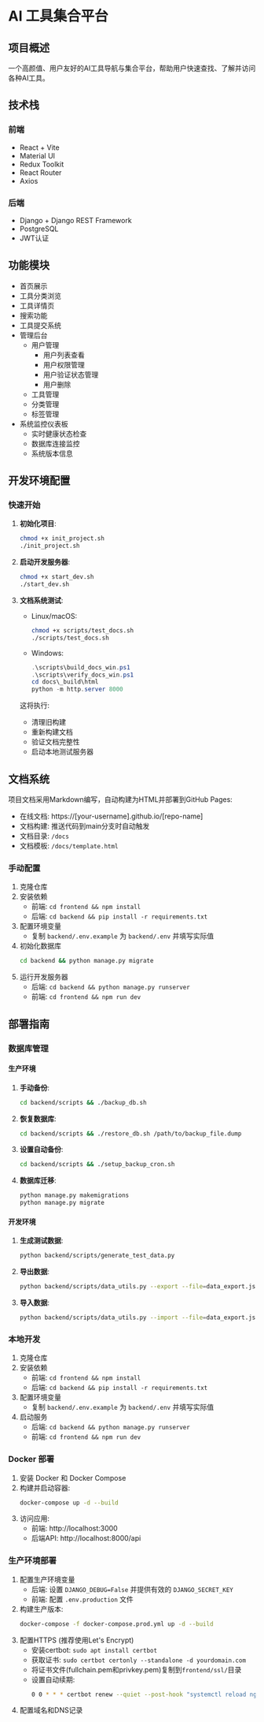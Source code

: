 
# AI 工具集合平台

## 项目概述
一个高颜值、用户友好的AI工具导航与集合平台，帮助用户快速查找、了解并访问各种AI工具。

## 技术栈
### 前端
- React + Vite
- Material UI
- Redux Toolkit
- React Router
- Axios

### 后端
- Django + Django REST Framework
- PostgreSQL
- JWT认证

## 功能模块
- 首页展示
- 工具分类浏览
- 工具详情页
- 搜索功能
- 工具提交系统
- 管理后台
  - 用户管理
    - 用户列表查看
    - 用户权限管理
    - 用户验证状态管理
    - 用户删除
  - 工具管理
  - 分类管理
  - 标签管理
- 系统监控仪表板
  - 实时健康状态检查
  - 数据库连接监控
  - 系统版本信息

## 开发环境配置

### 快速开始
1. **初始化项目**:
   ```bash
   chmod +x init_project.sh
   ./init_project.sh
   ```

2. **启动开发服务器**:
   ```bash
   chmod +x start_dev.sh
   ./start_dev.sh
   ```

3. **文档系统测试**:
   - Linux/macOS:
     ```bash
     chmod +x scripts/test_docs.sh
     ./scripts/test_docs.sh
     ```
   - Windows:
     ```powershell
     .\scripts\build_docs_win.ps1
     .\scripts\verify_docs_win.ps1
     cd docs\_build\html
     python -m http.server 8000
     ```
   这将执行:
   - 清理旧构建
   - 重新构建文档
   - 验证文档完整性
   - 启动本地测试服务器

## 文档系统
项目文档采用Markdown编写，自动构建为HTML并部署到GitHub Pages:
- 在线文档: https://[your-username].github.io/[repo-name]
- 文档构建: 推送代码到main分支时自动触发
- 文档目录: `/docs`
- 文档模板: `/docs/template.html`

### 手动配置
1. 克隆仓库
2. 安装依赖
   - 前端: `cd frontend && npm install`
   - 后端: `cd backend && pip install -r requirements.txt`
3. 配置环境变量
   - 复制 `backend/.env.example` 为 `backend/.env` 并填写实际值
4. 初始化数据库
   ```bash
   cd backend && python manage.py migrate
   ```
5. 运行开发服务器
   - 后端: `cd backend && python manage.py runserver`
   - 前端: `cd frontend && npm run dev`

## 部署指南

### 数据库管理

#### 生产环境
1. **手动备份**:
   ```bash
   cd backend/scripts && ./backup_db.sh
   ```

2. **恢复数据库**:
   ```bash
   cd backend/scripts && ./restore_db.sh /path/to/backup_file.dump
   ```

3. **设置自动备份**:
   ```bash
   cd backend/scripts && ./setup_backup_cron.sh
   ```

4. **数据库迁移**:
   ```bash
   python manage.py makemigrations
   python manage.py migrate
   ```

#### 开发环境
1. **生成测试数据**:
   ```bash
   python backend/scripts/generate_test_data.py
   ```

2. **导出数据**:
   ```bash
   python backend/scripts/data_utils.py --export --file=data_export.json
   ```

3. **导入数据**:
   ```bash
   python backend/scripts/data_utils.py --import --file=data_export.json
   ```

### 本地开发
1. 克隆仓库
2. 安装依赖
   - 前端: `cd frontend && npm install`
   - 后端: `cd backend && pip install -r requirements.txt`
3. 配置环境变量
   - 复制 `backend/.env.example` 为 `backend/.env` 并填写实际值
4. 启动服务
   - 后端: `cd backend && python manage.py runserver`
   - 前端: `cd frontend && npm run dev`

### Docker 部署
1. 安装 Docker 和 Docker Compose
2. 构建并启动容器:
   ```bash
   docker-compose up -d --build
   ```
3. 访问应用:
   - 前端: http://localhost:3000
   - 后端API: http://localhost:8000/api

### 生产环境部署
1. 配置生产环境变量
   - 后端: 设置 `DJANGO_DEBUG=False` 并提供有效的 `DJANGO_SECRET_KEY`
   - 前端: 配置 `.env.production` 文件
2. 构建生产版本:
   ```bash
   docker-compose -f docker-compose.prod.yml up -d --build
   ```
3. 配置HTTPS (推荐使用Let's Encrypt)
   - 安装certbot: `sudo apt install certbot`
   - 获取证书: `sudo certbot certonly --standalone -d yourdomain.com`
   - 将证书文件(fullchain.pem和privkey.pem)复制到`frontend/ssl/`目录
   - 设置自动续期: 
     ```bash
     0 0 * * * certbot renew --quiet --post-hook "systemctl reload nginx"
     ```
4. 配置域名和DNS记录

